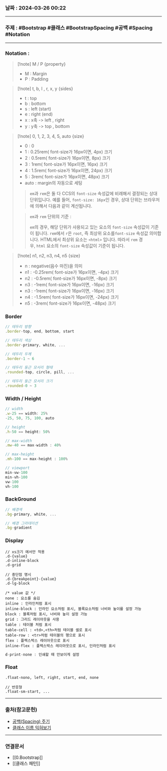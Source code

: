 ### 날짜 : 2024-03-26 00:22

___

### 주제 : #Bootstrap #클래스 #BootstrapSpacing #공백 #Spacing #Notation

___

### Notation : 

>[!note] M / P {property}
>
>  - M : Margin
>  - P : Padding

>[!note] t, b, l , r, x, y {sides}
>
> - t : top
> - b : bottom
> - s : left (start)
> - e : right (end)
> - x : x축 -> left , right
> - y : y축 -> top , bottom

>[!note] 0, 1, 2, 3, 4, 5, auto {size}
> 
> - 0 : 0
> - 1 : 0.25rem( font-size가 16px이면, 4px) 크기
> - 2 : 0.5rem( font-size가 16px이면, 8px) 크기
> - 3 : 1rem( font-size가 16px이면, 16px) 크기
> - 4 : 1.5rem( font-size가 16px이면, 24px) 크기
> - 5 : 3rem( font-size가 16px이면, 48px) 크기
> - auto : margin의 자동으로 세팅
> 
>> `em`과 `rem`은 둘 다 CCS의 `font-size` 속성값에 비례해서 결정되는 상대 단위입니다. 
>> 예를 들어, `font-size: 16px`인 경우, 상대 단위는 브라우저에 의해서 다음과 같이 계산됩니다.
>
>> `em`과 `rem` 단위의 기준 :
>> 
>> `em`의 경우, 해당 단위가 사용되고 있는 요소의 `font-size` 속성값이 기준이 됩니다. 
>> `rem`에서 `r`은 `root`, 즉 최상위 요소를`font-size` 속성값 의미합니다. 
>> HTML에서 최상위 요소는 `<html>` 입니다. 
>> 따라서 `rem` 경우, `html` 요소의 `font-size` 속성값이 기준이 됩니다.

>[!note] n1, n2, n3, n4, n5 {size}
>
> - n : negative(음수 마진)을 의미 
> - n1 : -0.25rem( font-size가 16px이면, -4px) 크기
> - n2 : -0.5rem( font-size가 16px이면, -8px) 크기
> - n3 : -1rem( font-size가 16px이면, -16px) 크기
> - n3 : -1rem( font-size가 16px이면, -16px) 크기
> - n4 : -1.5rem( font-size가 16px이면, -24px) 크기
> - n5 : -3rem( font-size가 16px이면, -48px) 크기

### Border


```js
// 테두리 방향
.border-top, end, bottom, start 

// 테두리 색상
.border-primary, white, ...

// 테두리 두께
.border-1 ~ 6

// 테두리 둥근 모서리 형태
.rounded-top, circle, pill, ...

// 테두리 둥근 모서리 크기
.rounded-0 ~ 3
```

### Width / Height

```js
// width
.w-25 == width: 25%
-25, 50, 75, 100, auto

// height
.h-50 == height: 50%

// max-width
.mw-40 == max-width : 40%

// max-height
.mh-100 == max-height : 100%

// viewport
min-vw-100
min-vh-100
vw-100
vh-100
```

### BackGround

```js
// 배경색
.bg-primary, white, ...

// 배경 그라데이션
.bg-gradient
```

### Display

```JS
// xs크기 에서만 적용
.d-{value}
.d-inline-block
.d-grid

// 중단점 명시
.d-{breakpoint}-{value}
.d-lg-block

/* value 값 */
none : 요소를 숨김
inline : 인라인처럼 표시
inline-block : 인라인 요소처럼 표시, 블록요소처럼 너비와 높이를 설정 가능
block : 블록처럼 표시, 너비와 높이 설정 가능
grid : 그리드 레이아웃을 사용
table : 테이블 처럼 표시
table-cell : <td>,<th>처럼 테이블 셀로 표시
table-row : <tr>처럼 테이블의 행으로 표시
flex : 플렉스박스 레이아웃으로 표시
inline-flex : 플렉스박스 레이아웃으로 표시, 인라인처럼 표시
```

```js
d-print-none : 인쇄할 때 안보이게 설정
```

### Float

```JS
.float-nono, left, right, start, end, none

// 반응형
.float-sm-start, ...
```


___

### 출처(참고문헌)

- [공백(Spacing) 주기](https://minaminaworld.tistory.com/136)
- [클래스 이름 익혀보기](https://inpa.tistory.com/entry/BootStrap5-%F0%9F%93%9A-%EB%B6%80%ED%8A%B8%EC%8A%A4%ED%8A%B8%EB%9E%A9-%ED%81%B4%EB%9E%98%EC%8A%A4-%EC%9D%B4%EB%A6%84-%EC%A0%95%EB%A6%AC#width_/_height)

___

### 연결문서

- [[0.Bootstrap]]
- [[클래스 패턴]]

